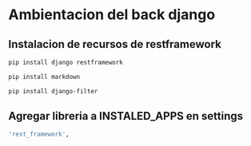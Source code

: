 # Ambientacion del back django

## Instalacion de recursos de restframework
```bash
pip install django restframework
```
```bash
pip install markdown
```
```bash
pip install django-filter
```

## Agregar libreria a INSTALED_APPS en settings
```bash
'rest_framework',
```


